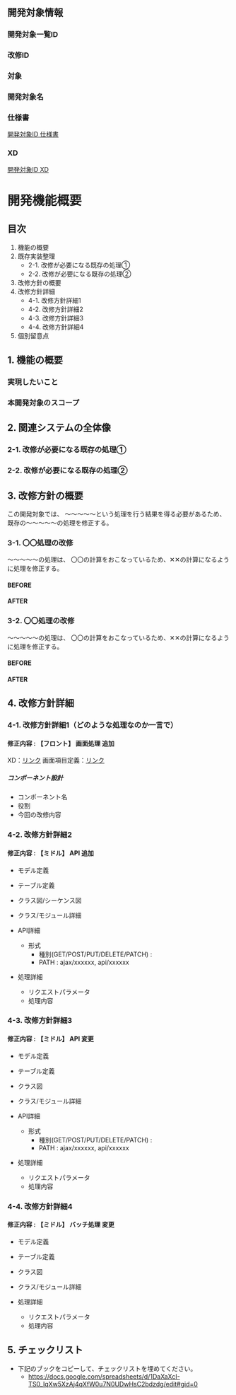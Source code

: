 ## 開発対象情報

### 開発対象一覧ID
<!-- 開発対象一覧の開発対象一覧IDを記載 -->

### 改修ID
<!-- 基本設計書がある場合は、基本設計書に発番されている改修IDを記載 -->
<!-- 基本設計書がない場合は、https://docs.google.com/spreadsheets/d/1jDphQW38VWB3gwwtwxWCxsK0bX8651nAu90S0RYjFWE/edit#gid=1346609039に本設計書のURLを貼って、IDを発番する -->

### 対象
<!-- web/API/iOS/Android -->


### 開発対象名
<!-- 開発対象一覧の開発対象名を記載 -->


### 仕様書
<!-- 対象の仕様書がある場合は仕様書のURLを記載 -->
[開発対象ID 仕様書](https://sample.com)

### XD
<!-- 対象のXDがある場合は仕様書のURLを記載 -->
[開発対象ID XD](https://sample.com)

# 開発機能概要

## 目次

1. 機能の概要
2. 既存実装整理
   - 2-1. 改修が必要になる既存の処理①
   - 2-2. 改修が必要になる既存の処理②
3. 改修方針の概要
4. 改修方針詳細
   - 4-1. 改修方針詳細1
   - 4-2. 改修方針詳細2
   - 4-3. 改修方針詳細3
   - 4-4. 改修方針詳細4
5. 個別留意点

## 1. 機能の概要

### 実現したいこと
<!-- 機能の開発を通じて、提供する機能によってどのような課題を解決したいのかを記載する -->

### 本開発対象のスコープ
<!--
機能の開発を通じて、
提供する機能・本開発対象のスコープを記載する
-->

## 2. 関連システムの全体像
<!-- 
既存の処理を修正する場合/既存の処理に処理を追加する場合、
改修に必要な前提知識として、
既存の仕組みがどのように実現されているのかを示す -->

### 2-1. 改修が必要になる既存の処理①
<!-- 複数機能に渡る場合、項目を分ける -->

### 2-2. 改修が必要になる既存の処理②
<!-- 複数機能に渡る場合、項目を分ける -->


## 3. 改修方針の概要
<!-- 
どのような改修が必要になるのか
改修の全体の方針を示す。

システム上どの処理にどのような改修を加えるのかを記載する
before, afterがわかるように記載を行う。
 -->
この開発対象では、
〜〜〜〜〜という処理を行う結果を得る必要があるため、
既存の〜〜〜〜〜の処理を修正する。

### 3-1. 〇〇処理の改修
〜〜〜〜〜の処理は、
〇〇の計算をおこなっているため、✕✕の計算になるように処理を修正する。

<!-- 規模が大きい場合は、図をかいてキャプチャを貼る等して、視覚的にわかるようにすること。 -->
#### BEFORE

#### AFTER


### 3-2. 〇〇処理の改修
〜〜〜〜〜の処理は、
〇〇の計算をおこなっているため、✕✕の計算になるように処理を修正する。

<!-- 規模が大きい場合は、図をかいてキャプチャを貼る等して、視覚的にわかるようにすること。 -->
#### BEFORE

#### AFTER


## 4. 改修方針詳細
<!-- 「3. 改修方針の概要」で示した内容を詳細に記載する -->
<!-- 
開発種別 : フロント, ミドル, バック
処理種別 : 画面処理, API, バッチ処理, websocketサーバー処理, スキーマ変更
変更種別 : 追加, 変更, 削除

https://docs.google.com/spreadsheets/d/1aZrHZsPaSE--YHOOAoVH9ssMyBwAJumhHvoBWwpQpSA/edit#gid=0
 -->

### 4-1. 改修方針詳細1（どのような処理なのか一言で）
#### 修正内容 : 【フロント】 画面処理 追加

XD：[リンク](https://sample.com)
画面項目定義：[リンク](http://sample.com)

##### コンポーネント設計
- コンポーネント名
- 役割
- 今回の改修内容


### 4-2. 改修方針詳細2
#### 修正内容 : 【ミドル】 API 追加

- モデル定義
  <!-- 改修内容に伴う、追加するモデルがある場合は追加するモデルを記載する -->
- テーブル定義
  <!-- 改修内容に伴う、追加するモデルがある場合は追加するモデルを記載する -->
- クラス図/シーケンス図
- クラス/モジュール詳細

- API詳細
  - 形式
    - 種別(GET/POST/PUT/DELETE/PATCH) : 
    - PATH : ajax/xxxxxx, api/xxxxxx

- 処理詳細
  - リクエストパラメータ
  - 処理内容


### 4-3. 改修方針詳細3
#### 修正内容 : 【ミドル】 API 変更

- モデル定義
  <!-- 改修内容に伴う、追加するモデルがある場合は追加するモデルを記載する -->
- テーブル定義
  <!-- 改修内容に伴う、追加するモデルがある場合は追加するモデルを記載する -->
- クラス図
- クラス/モジュール詳細

- API詳細
  - 形式
    - 種別(GET/POST/PUT/DELETE/PATCH) : 
    - PATH : ajax/xxxxxx, api/xxxxxx

- 処理詳細
  - リクエストパラメータ
  - 処理内容


### 4-4. 改修方針詳細4
#### 修正内容 : 【ミドル】 バッチ処理 変更
- モデル定義
  <!-- 改修内容に伴う、追加するモデルがある場合は追加するモデルを記載する -->
- テーブル定義
  <!-- 改修内容に伴う、追加するモデルがある場合は追加するモデルを記載する -->
- クラス図
- クラス/モジュール詳細

- 処理詳細
  - リクエストパラメータ
  - 処理内容

## 5. チェックリスト
- 下記のブックをコピーして、チェックリストを埋めてください。
  - https://docs.google.com/spreadsheets/d/1DaXaXcI-TS0_IqXw5XzAj4qXfW0u7N0UDwHsC2bdzdg/edit#gid=0
